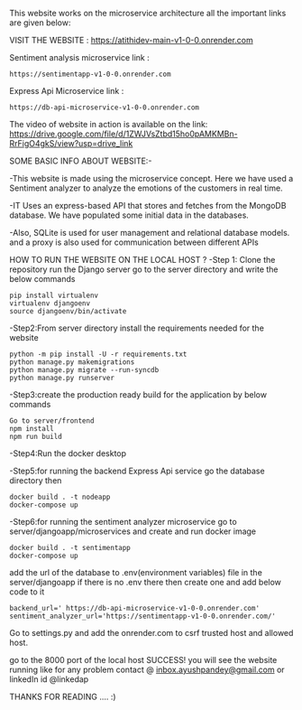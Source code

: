 This website works on the microservice architecture all the important links are given below:

VISIT THE WEBSITE : https://atithidev-main-v1-0-0.onrender.com 

Sentiment analysis microservice link  :  
```
https://sentimentapp-v1-0-0.onrender.com
```

Express Api Microservice link :
```
https://db-api-microservice-v1-0-0.onrender.com
```

The video  of website in action is available on the link:  https://drive.google.com/file/d/1ZWJVsZtbd15ho0pAMKMBn-RrFigO4gkS/view?usp=drive_link 

SOME BASIC INFO ABOUT WEBSITE:-

  -This website is made using the microservice concept. Here we have used a Sentiment analyzer to analyze the emotions of the customers in real time.
 
 -IT Uses an express-based API that stores and fetches from the MongoDB database. We have populated some initial data in the databases.
 
 -Also, SQLite is used for user management and relational database models.
 and a proxy is also used for communication between different APIs

HOW TO RUN THE WEBSITE ON THE LOCAL HOST ?
 -Step 1: Clone the repository run the Django server go to the server directory and write the below commands
 ```
 pip install virtualenv
 virtualenv djangoenv
source djangoenv/bin/activate
```

 -Step2:From server directory install the requirements needed for the website
 ```
python -m pip install -U -r requirements.txt
python manage.py makemigrations
python manage.py migrate --run-syncdb
python manage.py runserver
```

 -Step3:create the production ready build for the application by below commands 
 ```
Go to server/frontend 
npm install
npm run build 
```

 -Step4:Run the docker desktop 

 -Step5:for running the backend Express Api service go the database directory then
 ```
docker build . -t nodeapp
docker-compose up
```
 -Step6:for running the sentiment analyzer microservice go to server/djangoapp/microservices and create and run docker image 
 ```
docker build . -t sentimentapp
docker-compose up
```

add the url of the database to .env(environment variables) file in the server/djangoapp if there is  no .env  there then create one and add below code to it 
```
backend_url=' https://db-api-microservice-v1-0-0.onrender.com'
sentiment_analyzer_url='https://sentimentapp-v1-0-0.onrender.com/'
```
Go to settings.py and add the onrender.com to csrf trusted host and allowed host.


go to the 8000 port of the local host 
SUCCESS! you will see the website running like for any problem contact @ inbox.ayushpandey@gmail.com or linkedIn id @linkedap

THANKS FOR READING ....   :)






